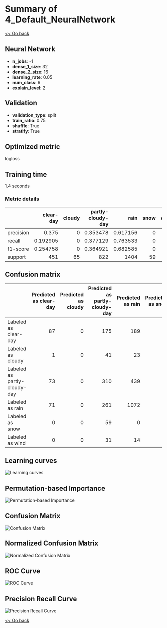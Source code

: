 # Summary of 4_Default_NeuralNetwork

[<< Go back](../README.md)


## Neural Network
- **n_jobs**: -1
- **dense_1_size**: 32
- **dense_2_size**: 16
- **learning_rate**: 0.05
- **num_class**: 6
- **explain_level**: 2

## Validation
 - **validation_type**: split
 - **train_ratio**: 0.75
 - **shuffle**: True
 - **stratify**: True

## Optimized metric
logloss

## Training time

1.4 seconds

### Metric details
|           |   clear-day |   cloudy |   partly-cloudy-day |        rain |   snow |   wind |   accuracy |   macro avg |   weighted avg |   logloss |
|:----------|------------:|---------:|--------------------:|------------:|-------:|-------:|-----------:|------------:|---------------:|----------:|
| precision |    0.375    |        0 |            0.353478 |    0.617156 |      0 |      0 |   0.516163 |    0.224272 |       0.465977 |   1.04919 |
| recall    |    0.192905 |        0 |            0.377129 |    0.763533 |      0 |      0 |   0.516163 |    0.222261 |       0.516163 |   1.04919 |
| f1-score  |    0.254758 |        0 |            0.364921 |    0.682585 |      0 |      0 |   0.516163 |    0.217044 |       0.482505 |   1.04919 |
| support   |  451        |       65 |          822        | 1404        |     59 |     45 |   0.516163 | 2846        |    2846        |   1.04919 |


## Confusion matrix
|                              |   Predicted as clear-day |   Predicted as cloudy |   Predicted as partly-cloudy-day |   Predicted as rain |   Predicted as snow |   Predicted as wind |
|:-----------------------------|-------------------------:|----------------------:|---------------------------------:|--------------------:|--------------------:|--------------------:|
| Labeled as clear-day         |                       87 |                     0 |                              175 |                 189 |                   0 |                   0 |
| Labeled as cloudy            |                        1 |                     0 |                               41 |                  23 |                   0 |                   0 |
| Labeled as partly-cloudy-day |                       73 |                     0 |                              310 |                 439 |                   0 |                   0 |
| Labeled as rain              |                       71 |                     0 |                              261 |                1072 |                   0 |                   0 |
| Labeled as snow              |                        0 |                     0 |                               59 |                   0 |                   0 |                   0 |
| Labeled as wind              |                        0 |                     0 |                               31 |                  14 |                   0 |                   0 |

## Learning curves
![Learning curves](learning_curves.png)

## Permutation-based Importance
![Permutation-based Importance](permutation_importance.png)
## Confusion Matrix

![Confusion Matrix](confusion_matrix.png)


## Normalized Confusion Matrix

![Normalized Confusion Matrix](confusion_matrix_normalized.png)


## ROC Curve

![ROC Curve](roc_curve.png)


## Precision Recall Curve

![Precision Recall Curve](precision_recall_curve.png)



[<< Go back](../README.md)
